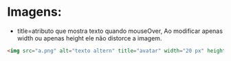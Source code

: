 # Imagens:

- title=atributo que mostra texto quando mouseOver, Ao modificar apenas width ou apenas height ele não distorce a imagem.

~~~html
<img src="a.png" alt="texto altern" title="avatar" width="20 px" height="20 px" border="3" /> 
~~~
